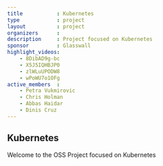 ```yaml
---
title           : Kubernetes
type            : project
layout          : project
organizers      :
description     : Project focused on Kubernetes
sponsor         : Glasswall
highlight_videos:
    - 8DibAD9g-bc
    - X5J5IQHBJP0
    - zlWLuUPODW8
    - wPoWU7o1OFg
active_members  :
    - Petra Vukmirovic
    - Chris Holman
    - Abbas Haidar
    - Dinis Cruz
---
```


## Kubernetes

Welcome to the OSS Project focused on Kubernetes